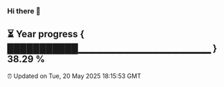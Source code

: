 ### Hi there 👋
⏳ Year progress { ███████████▁▁▁▁▁▁▁▁▁▁▁▁▁▁▁▁▁▁▁ } 38.29 %
---
⏰ Updated on Tue, 20 May 2025 18:15:53 GMT

